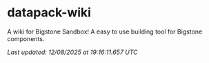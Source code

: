 # datapack-wiki
A wiki for Bigstone Sandbox! A easy to use building tool for Bigstone components.

_Last updated: 12/08/2025 at 19:16:11.657 UTC_
